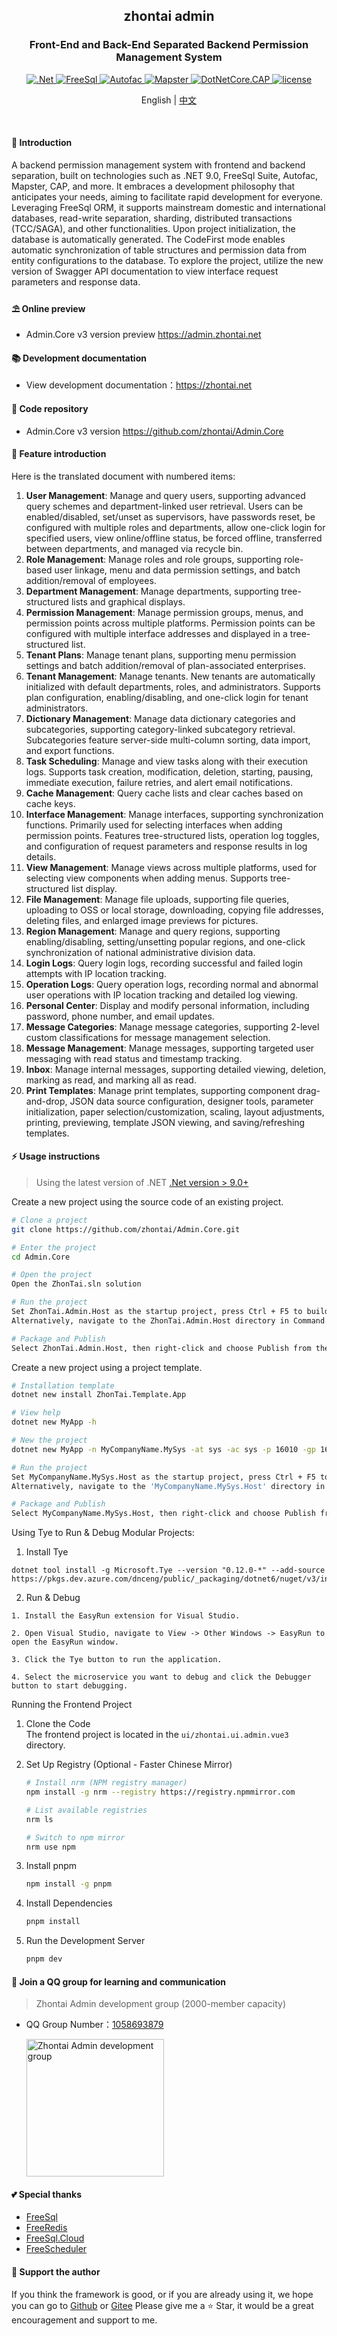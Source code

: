 ﻿<div align="center">
	<h2>zhontai admin</h2>
	<h3>Front-End and Back-End Separated Backend Permission Management System</h3>
	<p align="center">
		<a href="https://learn.microsoft.com/zh-cn/aspnet/core/introduction-to-aspnet-core" target="_blank">
			<img src="https://img.shields.io/badge/.Net-8.x-green" alt=".Net">
		</a>
		<a href="https://freesql.net" target="_blank">
			<img src="https://img.shields.io/nuget/v/FreeSql?label=FreeSql&color=blue" alt="FreeSql">
		</a>
		<a href="https://autofac.org" target="_blank">
		    <img src="https://img.shields.io/nuget/v/Autofac?label=Autofac&color=blueviolet" alt="Autofac">
		</a>
		<a href="https://github.com/rivenfx/Mapster-docs" target="_blank">
			<img src="https://img.shields.io/nuget/v/Mapster?label=Mapster&color=orange" alt="Mapster">
		</a>
		<a href="https://cap.dotnetcore.xyz" target="_blank">
			<img src="https://img.shields.io/nuget/v/DotNetCore.CAP?label=CAP&color=yellow" alt="DotNetCore.CAP">
		</a>
		<a href="https://github.com/zhontai/admin.ui.plus/blob/master/LICENSE" target="_blank">
			<img src="https://img.shields.io/badge/license-MIT-success" alt="license">
		</a>
	</p>
	<p align="center">
    <span>English</span> |   
		<a href="README.md">中文</a>
	</p>
	<p>&nbsp;</p>
</div>

#### 🌈 Introduction

A backend permission management system with frontend and backend separation, built on technologies such as .NET 9.0, FreeSql Suite, Autofac, Mapster, CAP, and more. It embraces a development philosophy that anticipates your needs, aiming to facilitate rapid development for everyone. Leveraging FreeSql ORM, it supports mainstream domestic and international databases, read-write separation, sharding, distributed transactions (TCC/SAGA), and other functionalities. Upon project initialization, the database is automatically generated. The CodeFirst mode enables automatic synchronization of table structures and permission data from entity configurations to the database. To explore the project, utilize the new version of Swagger API documentation to view interface request parameters and response data.

#### ⛱️ Online preview

- Admin.Core v3 version preview <a href="https://admin.zhontai.net/login" target="_blank">https://admin.zhontai.net</a>

#### 📚 Development documentation

- View development documentation：<a href="https://www.zhontai.net" target="_blank">https://zhontai.net</a>

#### 💒 Code repository

- Admin.Core v3 version <a href="https://github.com/zhontai/Admin.Core" target="_blank">https://github.com/zhontai/Admin.Core</a>

#### 🚀 Feature introduction

Here is the translated document with numbered items:

1. **User Management**: Manage and query users, supporting advanced query schemes and department-linked user retrieval. Users can be enabled/disabled, set/unset as supervisors, have passwords reset, be configured with multiple roles and departments, allow one-click login for specified users, view online/offline status, be forced offline, transferred between departments, and managed via recycle bin.  
2. **Role Management**: Manage roles and role groups, supporting role-based user linkage, menu and data permission settings, and batch addition/removal of employees.  
3. **Department Management**: Manage departments, supporting tree-structured lists and graphical displays.  
4. **Permission Management**: Manage permission groups, menus, and permission points across multiple platforms. Permission points can be configured with multiple interface addresses and displayed in a tree-structured list.  
5. **Tenant Plans**: Manage tenant plans, supporting menu permission settings and batch addition/removal of plan-associated enterprises.  
6. **Tenant Management**: Manage tenants. New tenants are automatically initialized with default departments, roles, and administrators. Supports plan configuration, enabling/disabling, and one-click login for tenant administrators.  
7. **Dictionary Management**: Manage data dictionary categories and subcategories, supporting category-linked subcategory retrieval. Subcategories feature server-side multi-column sorting, data import, and export functions.  
8. **Task Scheduling**: Manage and view tasks along with their execution logs. Supports task creation, modification, deletion, starting, pausing, immediate execution, failure retries, and alert email notifications.  
9. **Cache Management**: Query cache lists and clear caches based on cache keys.  
10. **Interface Management**: Manage interfaces, supporting synchronization functions. Primarily used for selecting interfaces when adding permission points. Features tree-structured lists, operation log toggles, and configuration of request parameters and response results in log details.  
11. **View Management**: Manage views across multiple platforms, used for selecting view components when adding menus. Supports tree-structured list display.  
12. **File Management**: Manage file uploads, supporting file queries, uploading to OSS or local storage, downloading, copying file addresses, deleting files, and enlarged image previews for pictures.  
13. **Region Management**: Manage and query regions, supporting enabling/disabling, setting/unsetting popular regions, and one-click synchronization of national administrative division data.  
14. **Login Logs**: Query login logs, recording successful and failed login attempts with IP location tracking.  
15. **Operation Logs**: Query operation logs, recording normal and abnormal user operations with IP location tracking and detailed log viewing.  
16. **Personal Center**: Display and modify personal information, including password, phone number, and email updates.  
17. **Message Categories**: Manage message categories, supporting 2-level custom classifications for message management selection.  
18. **Message Management**: Manage messages, supporting targeted user messaging with read status and timestamp tracking.  
19. **Inbox**: Manage internal messages, supporting detailed viewing, deletion, marking as read, and marking all as read.  
20. **Print Templates**: Manage print templates, supporting component drag-and-drop, JSON data source configuration, designer tools, parameter initialization, paper selection/customization, scaling, layout adjustments, printing, previewing, template JSON viewing, and saving/refreshing templates.

#### ⚡ Usage instructions

> Using the latest version of .NET <a href="https://dotnet.microsoft.com/download/dotnet-core" target="_blank">.Net version > 9.0+</a>

Create a new project using the source code of an existing project.

```bash
# Clone a project
git clone https://github.com/zhontai/Admin.Core.git

# Enter the project
cd Admin.Core

# Open the project
Open the ZhonTai.sln solution

# Run the project
Set ZhonTai.Admin.Host as the startup project, press Ctrl + F5 to build and run the project directly without debugging
Alternatively, navigate to the ZhonTai.Admin.Host directory in Command Prompt (cmd) and enter the dotnet run command to execute the project.

# Package and Publish
Select ZhonTai.Admin.Host, then right-click and choose Publish from the context menu.
```

Create a new project using a project template.

```bash
# Installation template
dotnet new install ZhonTai.Template.App

# View help
dotnet new MyApp -h

# New the project
dotnet new MyApp -n MyCompanyName.MySys -at sys -ac sys -p 16010 -gp 16011 -db MySql

# Run the project
Set MyCompanyName.MySys.Host as the startup project, press Ctrl + F5 to compile and run the project directly (without debugging)
Alternatively, navigate to the 'MyCompanyName.MySys.Host' directory in Command Prompt (cmd) and enter the 'dotnet run' command to execute the project.

# Package and Publish
Select MyCompanyName.MySys.Host, then right-click and choose Publish from the context menu.
```

Using Tye to Run & Debug Modular Projects:

1. Install Tye
```
dotnet tool install -g Microsoft.Tye --version "0.12.0-*" --add-source https://pkgs.dev.azure.com/dnceng/public/_packaging/dotnet6/nuget/v3/index.json
```

2. Run & Debug
```
1. Install the EasyRun extension for Visual Studio.

2. Open Visual Studio, navigate to View -> Other Windows -> EasyRun to open the EasyRun window.

3. Click the Tye button to run the application.

4. Select the microservice you want to debug and click the Debugger button to start debugging.
```

Running the Frontend Project  

1. Clone the Code  
   The frontend project is located in the `ui/zhontai.ui.admin.vue3` directory.  

2. Set Up Registry (Optional - Faster Chinese Mirror)  
   ```bash
   # Install nrm (NPM registry manager)
   npm install -g nrm --registry https://registry.npmmirror.com
   
   # List available registries
   nrm ls
   
   # Switch to npm mirror
   nrm use npm
   ```

3. Install pnpm  
   ```bash
   npm install -g pnpm
   ```

4. Install Dependencies  
   ```bash
   pnpm install
   ```

5. Run the Development Server  
   ```bash
   pnpm dev
   ```


#### 💯 Join a QQ group for learning and communication

> Zhontai Admin development group (2000-member capacity)

- QQ Group Number：<a target="_blank" href="//qm.qq.com/cgi-bin/qm/qr?k=zjVRMcdD_oxPokw7zG1kv8Ud4kPJUZAk&jump_from=webapi&authKey=smP6idH1QaIqi6NSiBck8nZuY1BokW4fpi/IGcRi6w/Xt/HTyqfqrC5WpVRsSi22">1058693879</a>

  <a target="_blank" href="//qm.qq.com/cgi-bin/qm/qr?k=zjVRMcdD_oxPokw7zG1kv8Ud4kPJUZAk&jump_from=webapi&authKey=smP6idH1QaIqi6NSiBck8nZuY1BokW4fpi/IGcRi6w/Xt/HTyqfqrC5WpVRsSi22">
  	<img src="https://zhontai.net/images/qq-group-1058693879.png" width="220" height="220" alt="Zhontai Admin development group" title="Zhontai Admin development group"/>
  </a>

#### 💕 Special thanks

- <a href="https://github.com/dotnetcore/FreeSql" target="_blank">FreeSql</a>
- <a href="https://github.com/2881099/FreeRedis" target="_blank">FreeRedis</a>
- <a href="https://github.com/2881099/FreeSql.Cloud" target="_blank">FreeSql.Cloud</a>
- <a href="https://github.com/2881099/FreeScheduler" target="_blank">FreeScheduler</a>

#### 💌 Support the author

If you think the framework is good, or if you are already using it, we hope you can go to <a target="_blank" href="https://github.com/zhontai/admin.core">Github</a> or
<a target="_blank" href="https://gitee.com/zhontai/Admin.Core">Gitee</a> Please give me a ⭐ Star, it would be a great encouragement and support to me.
